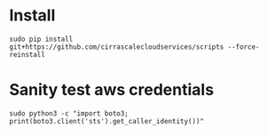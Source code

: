 # Install

```
sudo pip install git+https://github.com/cirrascalecloudservices/scripts --force-reinstall
```

# Sanity test aws credentials

```
sudo python3 -c "import boto3; print(boto3.client('sts').get_caller_identity())"
```
